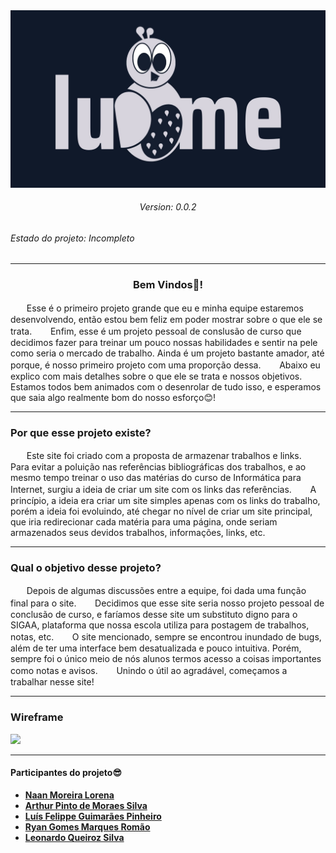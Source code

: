 <img src="/logos/lume_logo(dark).jpg">


<h6 align="center">Version: 0.0.2</h6>


<h6>Estado do projeto: Incompleto</h6>

<hr>

<h3 align="center">Bem Vindos👋!</h3>

ㅤㅤEsse é o primeiro projeto grande que eu e minha equipe estaremos desenvolvendo, então estou bem feliz em poder mostrar sobre o que ele se trata.
ㅤㅤEnfim, esse é um projeto pessoal de conslusão de curso que decidimos fazer para treinar um pouco nossas habilidades e sentir na pele como seria o mercado de trabalho. Ainda é um projeto bastante amador, até porque, é nosso primeiro projeto com uma proporção dessa.
ㅤㅤAbaixo eu explico com mais detalhes sobre o que ele se trata e nossos objetivos. Estamos todos bem animados com o desenrolar de tudo isso, e esperamos que saia algo realmente bom do nosso esforço😊!

<hr>

### Por que esse projeto existe?

ㅤㅤEste site foi criado com a proposta de armazenar trabalhos e links.
ㅤㅤPara evitar a poluição nas referências bibliográficas dos trabalhos, e ao mesmo tempo treinar o uso das matérias do curso de Informática para Internet, surgiu a ideia de criar um site com os links das referências.
ㅤㅤA princípio, a ideia era criar um site simples apenas com os links do trabalho, porém a ideia foi evoluindo, até chegar no nível de criar um site principal, que iria redirecionar cada matéria para uma página, onde seriam armazenados seus devidos trabalhos, informações, links, etc.

<hr>

### Qual o objetivo desse projeto?

ㅤㅤDepois de algumas discussões entre a equipe, foi dada uma função final para o site.
ㅤㅤDecidimos que esse site seria nosso projeto pessoal de conclusão de curso, e faríamos desse site um substituto digno para o SIGAA, plataforma que nossa escola utiliza para postagem de trabalhos, notas, etc.
ㅤㅤO site mencionado, sempre se encontrou inundado de bugs, além de ter uma interface bem desatualizada e pouco intuitiva. Porém, sempre foi o único meio de nós alunos termos acesso a coisas importantes como notas e avisos.
ㅤㅤUnindo o útil ao agradável, começamos a trabalhar nesse site!

<hr>

### Wireframe

<img src="/readme/wireframes/wireframe_PC(dark).png">

<hr>

#### Participantes do projeto😎

 - **[Naan Moreira Lorena](https://github.com/NaanMLorena)**
 - **[Arthur Pinto de Moraes Silva](https://github.com/2005Apms)**
 - **[Luís Felippe Guimarães Pinheiro](https://github.com/LFppGP)**
 - **[Ryan Gomes Marques Romão](https://github.com/RRyanDEV)**
 - **[Leonardo Queiroz Silva](https://github.com/Lqsilva)**